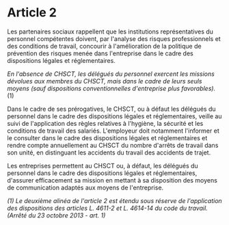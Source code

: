 # Article 2

Les partenaires sociaux rappellent que les institutions représentatives du personnel compétentes doivent, par l'analyse des risques professionnels et des conditions de travail, concourir à l'amélioration de la politique de prévention des risques menée dans l'entreprise dans le cadre des dispositions légales et réglementaires.

*En l'absence de CHSCT, les délégués du personnel exercent les missions dévolues aux membres du CHSCT, mais dans le cadre de leurs seuls moyens (sauf dispositions conventionnelles d'entreprise plus favorables).* (1) 

Dans le cadre de ses prérogatives, le CHSCT, ou à défaut les délégués du personnel dans le cadre des dispositions légales et réglementaires, veille au suivi de l'application des règles relatives à l'hygiène, la sécurité et les conditions de travail des salariés. L'employeur doit notamment l'informer et le consulter dans le cadre des dispositions légales et réglementaires et rendre compte annuellement au CHSCT du nombre d'arrêts de travail dans son unité, en distinguant les accidents du travail des accidents de trajet.

Les entreprises permettent au CHSCT ou, à défaut, les délégués du personnel dans le cadre des dispositions légales et réglementaires, d'assurer efficacement sa mission en mettant à sa disposition des moyens de communication adaptés aux moyens de l'entreprise.

 *(1) Le deuxième alinéa de l'article 2 est étendu sous réserve de l'application des dispositions des articles L. 4611-2 et L. 4614-14 du code du travail.  
 (Arrêté du 23 octobre 2013 - art. 1)*

